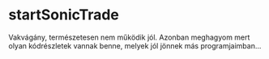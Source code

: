 # startSonicTrade

Vakvágány, természetesen nem működik jól. Azonban meghagyom mert olyan kódrészletek vannak benne, melyek jól jönnek más programjaimban...
